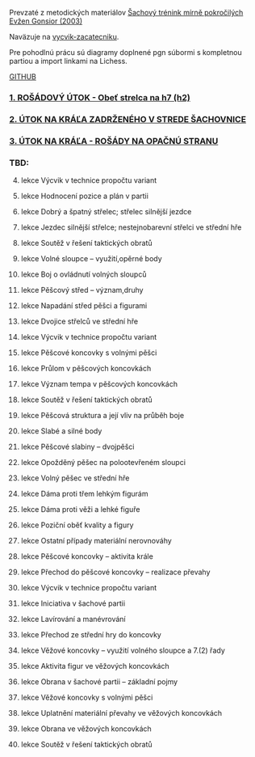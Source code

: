 Prevzaté z metodických materiálov [Šachový trénink mírně pokročilých Evžen Gonsior (2003)](https://www.chess.cz/komise-sscr/trenersko-metodicka-komise/metodicke-materialy/stredne-pokrocili/)

Naväzuje na [vycvik-zacatecniku](https://www.chess.cz/komise-sscr/trenersko-metodicka-komise/metodicke-materialy/zakladni-sachovy-vycvik-zacatecniku-petr-herejk/).

Pre pohodlnú prácu sú diagramy doplnené pgn súbormi s kompletnou partiou a import linkami na Lichess.

[GITHUB](https://github.com/janoPig/SachovyTrening)

### [1. ROŠÁDOVÝ ÚTOK - Obeť strelca na h7 (h2)](src/lesson_1.md)

### [2.  ÚTOK NA KRÁĽA ZADRŽENÉHO V STREDE ŠACHOVNICE](src/lesson_2.md)

### [3.  ÚTOK NA KRÁĽA - ROŠÁDY NA OPAČNÚ STRANU](src/lesson_3.md)

### TBD:

4. lekce Výcvik v technice propočtu variant

5. lekce Hodnocení pozice a plán v partii

6. lekce Dobrý a špatný střelec; střelec silnější jezdce

7. lekce Jezdec silnější střelce; nestejnobarevní střelci ve střední hře

8. lekce Soutěž v řešení taktických obratů

9.  lekce Volné sloupce – využití,opěrné body

10. lekce Boj o ovládnutí volných sloupců

11. lekce Pěšcový střed – význam,druhy

12. lekce Napadání střed pěšci a figurami

13. lekce Dvojice střelců ve střední hře

14. lekce Výcvik v technice propočtu variant

15. lekce Pěšcové koncovky s volnými pěšci

16. lekce Průlom v pěšcových koncovkách

17. lekce Význam tempa v pěšcových koncovkách

18. lekce Soutěž v řešení taktických obratů

19. lekce Pěšcová struktura a její vliv na průběh boje

20. lekce Slabé a silné body

21. lekce Pěšcové slabiny – dvojpěšci

22. lekce Opožděný pěšec na polootevřeném sloupci

23. lekce Volný pěšec ve střední hře






24. lekce Dáma proti třem lehkým figurám

25. lekce Dáma proti věži a lehké figuře

26. lekce Poziční oběť kvality a figury

27. lekce Ostatní případy materiální nerovnováhy

28. lekce Pěšcové koncovky – aktivita krále

29. lekce Přechod do pěšcové koncovky – realizace převahy

30. lekce Výcvik v technice propočtu variant

31. lekce Iniciativa v šachové partii

32. lekce Lavírování a manévrování

33. lekce Přechod ze střední hry do koncovky

34. lekce Věžové koncovky – využití volného sloupce a 7.(2) řady

35. lekce Aktivita figur ve věžových koncovkách

36. lekce Obrana v šachové partii – základní pojmy

37. lekce Věžové koncovky s volnými pěšci

38. lekce Uplatnění materiální převahy ve věžových koncovkách

39. lekce Obrana ve věžových koncovkách

40. lekce Soutěž v řešení taktických obratů
